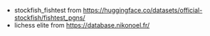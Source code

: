 - stockfish_fishtest from https://huggingface.co/datasets/official-stockfish/fishtest_pgns/
- lichess elite from https://database.nikonoel.fr/